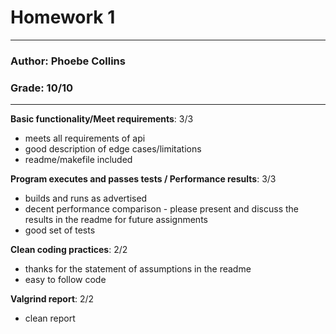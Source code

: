 # Homework 1
---
### Author: Phoebe Collins

### Grade: 10/10
----
**Basic functionality/Meet requirements**: 3/3
- meets all requirements of api
- good description of edge cases/limitations
- readme/makefile included

**Program executes and passes tests / Performance results**: 3/3
- builds and runs as advertised
- decent performance comparison - please present and discuss the results in the readme for future assignments
- good set of tests

**Clean coding practices**: 2/2
- thanks for the statement of assumptions in the readme
- easy to follow code

**Valgrind report**: 2/2
- clean report
